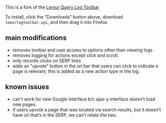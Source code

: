 This is a fork of the [Lemur Query Log Toolbar](http://www.lemurproject.org/querylogtoolbar/)

To install, click the "Downloads" button above, download `lemurlogtoolbar.xpi`, and then drag it into Firefox.

main modifications
------------------

* removes toolbar and user access to options other than viewing logs
* removes logging for actions except click and scroll.
* only records clicks on SERP links
* adds an "upvote" button in the url bar that users can click to indicate a page is relevant; this is added as a new action type in the log.

known issues
------------
* can’t work for new Google interface b/c ajax-y interface doesn’t load new pages.
* if users upvote a page that was located via search results, but it doesn’t have url that’s in the SERP, we can’t relate the two.